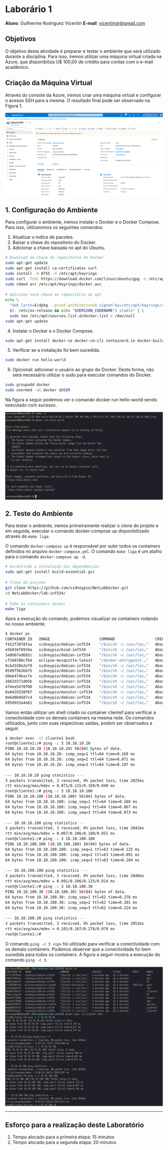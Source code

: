# Laborário 1

**Aluno**: Guilherme Rodriguez Vicentin
**E-mail**: vicentingr@gmail.com

## Objetivos

O objetivo desta atividade é preparar e testar o ambiente que será utilizado durante a disciplina. Para isso, iremos utilizar uma máquina virtual criada na Azure, que disponibiliza U$ 100,00 de crédito para contas com o e-mail acadêmico.

## Criação da Máquina Virtual

Através do console da Azure, iremos criar uma máquina virtual e configurar o acesso SSH para a mesma. O resultado final pode ser observado na Figura 1.

![Figura 1 - Máquina Virtual na Azure](images/azure_vm.png)

## 1. Configuração do Ambiente

Para configurar o ambiente, iremos instalar o Docker e o Docker Compose. Para isso, utilizaremos os seguintes comandos:

1. Atualizar o indíce de pacotes.
2. Baixar a chave do repositorio do Docker.
3. Adicionar a chave baixada no apt do Ubuntu.

```bash
# Download da chave do repositório do Docker
sudo apt-get update
sudo apt-get install ca-certificates curl
sudo install -m 0755 -d /etc/apt/keyrings
sudo curl -fsSL https://download.docker.com/linux/ubuntu/gpg -o /etc/apt/keyrings/docker.asc
sudo chmod a+r /etc/apt/keyrings/docker.asc

# Adiciona nova chave ao repositório do apt
echo \
  "deb [arch=$(dpkg --print-architecture) signed-by=/etc/apt/keyrings/docker.asc] https://download.docker.com/linux/ubuntu \
  $(. /etc/os-release && echo "$VERSION_CODENAME") stable" | \
  sudo tee /etc/apt/sources.list.d/docker.list > /dev/null
sudo apt-get update
```

4. Instalar o Docker e o Docker Compose.

```bash
sudo apt-get install docker-ce docker-ce-cli containerd.io docker-buildx-plugin docker-compose-plugin
```

5. Verificar se a instalação foi bem sucedida.

```bash
sudo docker run hello-world
```

6. Opicional: adicionar o usuário ao grupo do Docker. Desta forma, não será necessário utilizar o sudo para executar comandos do Docker.

```bash
sudo groupadd docker
sudo usermod -aG docker $USER
```

Na figura a seguir podemos ver o comando docker run hello-world sendo executado com sucesso.

![Figura 2 - Docker Hello World](images/docker_hello.png)

## 2. Teste do Ambiente

Para testar o ambiente, iremos primeiramente realizar o clone do projeto e em seguida, executar o comando docker-compose up disponibilizado através do `make liga`.

O comando `docker-compose up` é responsável por subir todos os containers definidos no arquivo `docker-compose.yml`. O comando `make liga` é um atalho para o comando `docker-compose up -d`.

```bash
# Garantindo a instalação das dependências
sudo apt-get install build-essential gcc

# Clone do projeto
git clone https://github.com/sidneypio/NetLabDocker.git
cd NetLabDocker/lab-inf534/

# Sobe os containers docker
make liga 
```

Apos a execução do comando, podemos visualizar os containers rodando no nosso ambiente.

```bash
$ docker ps
CONTAINER ID   IMAGE                      COMMAND                  CREATED              STATUS              PORTS      NAMES
f412f3878faa   sidneypio/debian-inf534    "/bin/sh -c /usr/loc…"   About a minute ago   Up About a minute              web
e5b016f0934a   sidneypio/bind-inf534      "/bin/sh -c /usr/loc…"   About a minute ago   Up About a minute              dns
1e0b67ad692c   sidneypio/debian-inf534    "/bin/sh -c /usr/loc…"   About a minute ago   Up About a minute              R2
cf340780cf64   eclipse-mosquitto:latest   "/docker-entrypoint.…"   About a minute ago   Up About a minute   1883/tcp   mqtt
9cbd330e2ef9   sidneypio/debian-inf534    "/bin/sh -c /usr/loc…"   About a minute ago   Up About a minute              ftp
85d9f563bb75   sidneypio/debian-inf534    "/bin/sh -c /usr/loc…"   About a minute ago   Up About a minute              cliente2
d9eb474bacfe   sidneypio/debian-inf534    "/bin/sh -c /usr/loc…"   About a minute ago   Up About a minute              R1
2662d371d05b   sidneypio/sensor-inf534    "/bin/sh -c /usr/loc…"   About a minute ago   Up About a minute              sensor
4f4ee5470f00   sidneypio/debian-inf534    "/bin/sh -c /usr/loc…"   About a minute ago   Up About a minute              ssh
0a8429320f6f   sidneypio/monitor-inf534   "/bin/sh -c /usr/loc…"   About a minute ago   Up About a minute              monitor
8e6d0b9dd7c4   sidneypio/debian-inf534    "/bin/sh -c /usr/loc…"   About a minute ago   Up About a minute              cliente3
b958933a4e61   sidneypio/debian-inf534    "/bin/sh -c /usr/loc…"   About a minute ago   Up About a minute              cliente1
```

Vamos então utilizar um shell criado no container cliente1 para verificar a conectividade com os demais containers na mesma rede. Os comandos utilizados, junto com suas respectivas saídas, podem ser observados a seguir.

```bash 
$ docker exec -it cliente1 bash
root@cliente1:/# ping -c 3 10.10.10.20
PING 10.10.10.20 (10.10.10.20) 56(84) bytes of data.
64 bytes from 10.10.10.20: icmp_seq=1 ttl=64 time=0.169 ms
64 bytes from 10.10.10.20: icmp_seq=2 ttl=64 time=0.071 ms
64 bytes from 10.10.10.20: icmp_seq=3 ttl=64 time=0.107 ms

--- 10.10.10.20 ping statistics ---
3 packets transmitted, 3 received, 0% packet loss, time 2025ms
rtt min/avg/max/mdev = 0.071/0.115/0.169/0.040 ms
root@cliente1:/# ping -c 3 10.10.10.100
PING 10.10.10.100 (10.10.10.100) 56(84) bytes of data.
64 bytes from 10.10.10.100: icmp_seq=1 ttl=64 time=0.180 ms
64 bytes from 10.10.10.100: icmp_seq=2 ttl=64 time=0.067 ms
64 bytes from 10.10.10.100: icmp_seq=3 ttl=64 time=0.073 ms

--- 10.10.10.100 ping statistics ---
3 packets transmitted, 3 received, 0% packet loss, time 2042ms
rtt min/avg/max/mdev = 0.067/0.106/0.180/0.051 ms
root@cliente1:/# ping -c 3 10.10.100.100
PING 10.10.100.100 (10.10.100.100) 56(84) bytes of data.
64 bytes from 10.10.100.100: icmp_seq=1 ttl=63 time=0.125 ms
64 bytes from 10.10.100.100: icmp_seq=2 ttl=63 time=0.091 ms
64 bytes from 10.10.100.100: icmp_seq=3 ttl=63 time=0.104 ms

--- 10.10.100.100 ping statistics ---
3 packets transmitted, 3 received, 0% packet loss, time 2046ms
rtt min/avg/max/mdev = 0.091/0.106/0.125/0.014 ms
root@cliente1:/# ping -c 3 10.10.100.30
PING 10.10.100.30 (10.10.100.30) 56(84) bytes of data.
64 bytes from 10.10.100.30: icmp_seq=1 ttl=62 time=0.278 ms
64 bytes from 10.10.100.30: icmp_seq=2 ttl=62 time=0.101 ms
64 bytes from 10.10.100.30: icmp_seq=3 ttl=62 time=0.124 ms

--- 10.10.100.30 ping statistics ---
3 packets transmitted, 3 received, 0% packet loss, time 2051ms
rtt min/avg/max/mdev = 0.101/0.167/0.278/0.078 ms
root@cliente1:/#
```

O comando `ping -c 3 <ip>` foi utilizado para verificar a conectividade com os demais containers. Podemos observar que a conectividade foi bem sucedida para todos os containers. A figura a seguir mostra a execução do comando `ping -c 3`.

![Figura 3 - Ping entre containers](images/docker_ping.png)

---

## Esforço para a realização deste Laboratório

1. Tempo alocado para a primeira etapa: 15 minutos
2. Tempo alocado para a segunda etapa: 20 minutos
